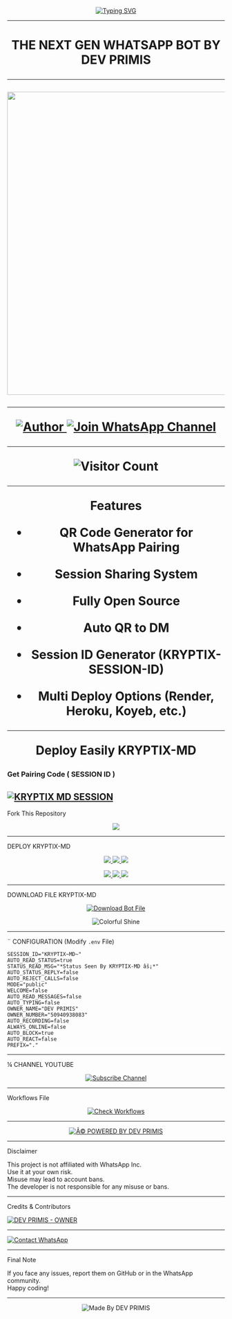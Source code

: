
<p align="center">
  <a href="https://git.io/typing-svg">
    <img src="https://readme-typing-svg.demolab.com?font=Black+Ops+One&size=100&pause=1000&color=FF0000&center=true&vCenter=true&width=1000&height=200&lines=KRYPTIX-MD;BY+DEV+PRIMIS" alt="Typing SVG" />
  </a>
</p>

---

<h1 align="center">THE NEXT GEN WHATSAPP BOT BY DEV PRIMIS

---

<p align="center">
  <img src="https://files.catbox.moe/f29t1m.jpg" width="700"/>
</p>

---

<p align="center">
  <a href="https://github.com/DEVPRIMIS">
    <img title="Author" src="https://img.shields.io/badge/Author-DEV%20PRIMIS-ff004d?style=for-the-badge&logo=github&logoColor=white" />
  </a>
  <a href="https://whatsapp.com/channel/0029Vb6T8td5K3zQZbsKEU1R">
    <img title="Join WhatsApp Channel" src="https://img.shields.io/badge/Join-WhatsApp%20Channel-25D366?style=for-the-badge&logo=whatsapp&logoColor=white" />
  </a>
</p>

---

<p align="center">
  <img src="https://profile-counter.glitch.me/KRYPTIX-MD/count.svg" alt="Visitor Count" />
</p>

---

 Features

- QR Code Generator for WhatsApp Pairing
 
- Session Sharing System
 
- Fully Open Source
 
- Auto QR to DM
 
- Session ID Generator (KRYPTIX-SESSION-ID)
 
- Multi Deploy Options (Render, Heroku, Koyeb, etc.)

---

Deploy Easily KRYPTIX-MD 

### Get Pairing Code ( SESSION ID )


[![KRYPTIX MD SESSION](https://img.shields.io/badge/KRYPTIX%20-MD%20SESSION-25D366?style=for-the-badge&logo=whatsapp&logoColor=white)](https://kryptix-md-v1-2.onrender.com)
---

 Fork This Repository

 <p align="center">
  <a href="https://github.com/DEVPRIMIS/KRYPTIX-MD_V1/fork">
    <img src="https://img.shields.io/badge/Fork%20This-Repository-8A2BE2?style=for-the-badge&logo=github&logoColor=white" />
  </a>
</p>

---

 DEPLOY KRYPTIX-MD

<p align="center">
  <a href="https://github.com/DEVPRIMIS/KRYPTIX-MD_V1">
    <img src="https://img.shields.io/badge/Deploy%20To%20Replit-FFA500?style=for-the-badge&logo=replit&logoColor=white" />
  </a>
  <a href="https://railway.app/new/template?template=https://github.com/DEVPRIMIS/KRYPTIX-MD_V1">
    <img src="https://img.shields.io/badge/Deploy%20To%20Railway-8B5CF6?style=for-the-badge&logo=railway&logoColor=white" />
  </a>
  <a href="https://render.com/">
    <img src="https://img.shields.io/badge/Deploy%20To%20Render-06B6D4?style=for-the-badge&logo=render&logoColor=white" />
  </a>
</p>

<p align="center">
  <a href="https://dashboard.heroku.com/new?template=https://github.com/DEVPRIMIS/KRYPTIX-MD_V1/tree/main">
    <img src="https://img.shields.io/badge/Deploy-Heroku-FF004D?style=for-the-badge&logo=heroku&logoColor=white" />
  </a>
  <a href="https://host.talkdrove.com/share-bot/82">
    <img src="https://img.shields.io/badge/Deploy-TaikDrove-6971FF?style=for-the-badge&logo=google-cloud&logoColor=white" />
  </a>
  <a href="https://app.koyeb.com/services/deploy?type=git&repository=DEVPRIMIS/KRYPTIX-MD_V1&ports=3000">
    <img src="https://img.shields.io/badge/Deploy-Koyeb-FF009D?style=for-the-badge&logo=koyeb&logoColor=white" />
  </a>
</p>

---

 DOWNLOAD FILE KRYPTIX-MD

<p align="center">
  <a href="https://github.com/DEVPRIMIS/KRYPTIX-MD_V1/archive/refs/heads/main.zip">
    <img src="https://img.shields.io/badge/Download%20Bot-file-FF009D?style=for-the-badge&logo=github&logoColor=white" alt="Download Bot File" />
  </a>
</p>

<p align="center">
  <img src="https://i.imgur.com/LyHic3i.gif" alt="Colorful Shine" />
</p>

---

¨ CONFIGURATION (Modify `.env` File)

```
SESSION_ID="KRYPTIX~MD~"
AUTO_READ_STATUS=true
STATUS_READ_MSG="*Status Seen By KRYPTIX-MD âš¡*"
AUTO_STATUS_REPLY=false
AUTO_REJECT_CALLS=false
MODE="public"
WELCOME=false
AUTO_READ_MESSAGES=false
AUTO_TYPING=false
OWNER_NAME="DEV PRIMIS"
OWNER_NUMBER="50940938083"
AUTO_RECORDING=false
ALWAYS_ONLINE=false
AUTO_BLOCK=true
AUTO_REACT=false
PREFIX="."
```

---

¼ CHANNEL YOUTUBE

<p align="center">
  <a href="https://youtube.com/@butterfly_16_familly">
    <img src="https://img.shields.io/badge/Subscribe-Butterfly_16_Familly-red?style=for-the-badge&logo=youtube&logoColor=white" alt="Subscribe Channel" />
  </a>
</p>

---

 Workflows File

<p align="center">
  <a href="https://whatsapp.com/channel/0029Vb6T8td5K3zQZbsKEU1R">
    <img src="https://img.shields.io/badge/Check-Workflows-FF004D?style=for-the-badge&logo=whatsapp&logoColor=white" alt="Check Workflows" />
  </a>
</p>

---

<p align="center">
  <a href="https://github.com/DEVPRIMIS">
    <img alt="Â© POWERED BY DEV PRIMIS" src="https://img.shields.io/badge/Â©%20POWERED%20BY-DEV%20PRIMIS-ff0000?style=for-the-badge&logo=github" />
  </a>
</p>

---

Disclaimer

This project is not affiliated with WhatsApp Inc.  
Use it at your own risk.  
Misuse may lead to account bans.  
The developer is not responsible for any misuse or bans.

---

 Credits & Contributors

> <a href="https://github.com/DEVPRIMIS">
  <img alt="DEV PRIMIS - OWNER" src="https://img.shields.io/badge/OWNER-âš¡DEV%20PRIMISâš¡-FF0000?style=for-the-badge&logo=github" />
</a>  

---

<a href="https://wa.me/50940938083?text=âš¡%20HELLO%20DEV%20PRIMIS%20TECH%20âš¡">
  <img alt="Contact WhatsApp" src="https://img.shields.io/badge/DEV-âš¡PRIMIS%20TECHâš¡-25D366?style=for-the-badge&logo=whatsapp&logoColor=white" />
</a>

---

 Final Note

If you face any issues, report them on GitHub or in the WhatsApp community.  
Happy coding! 

---

<p align="center">
  <img alt="Made By DEV PRIMIS" src="https://img.shields.io/badge/Made%20by-DEV%20PRIMIS-black?style=for-the-badge&logo=github" />
</p>

